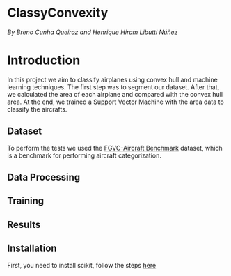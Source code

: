 # ClassyConvexity
_By Breno Cunha Queiroz and Henrique Hiram Libutti Núñez_
# Introduction
In this project we aim to classify airplanes using convex hull and machine learning techniques. The first step was to segment our dataset. After that, we calculated the area of each airplane and compared with the convex hull area. At the end, we trained a Support Vector Machine with the area data to classify the aircrafts.

## Dataset
To perform the tests we used the [FGVC-Aircraft Benchmark](http://www.robots.ox.ac.uk/~vgg/data/fgvc-aircraft/) dataset, which is a benchmark for performing aircraft categorization.

## Data Processing

## Training

## Results

## Installation
First, you need to install scikit, follow the steps [here](https://scikit-image.org/docs/dev/install.html)
